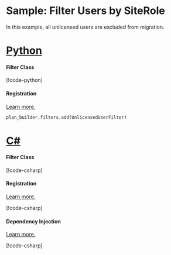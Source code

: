 # Sample: Filter Users by SiteRole

In this example, all unlicensed users are excluded from migration.

# [Python](#tab/Python)

#### Filter Class

[!code-python[](../../../../examples/Python.ExampleApplication/hooks/filters/unlicensed_user_filter.py)]

#### Registration

[Learn more.](~/samples/index.md?tabs=Python#hook-registration)

[//]: <> (Adding this as code as regions are not supported in Python snippets)
```Python
plan_builder.filters.add(UnlicensedUserFilter)
```

# [C#](#tab/CSharp)

#### Filter Class

[!code-csharp[](../../../../examples/Csharp.ExampleApplication/Hooks/Filters/UnlicensedUsersFilter.cs#class)]

#### Registration

[Learn more.](~/samples/index.md?tabs=Python#hook-registration)

[!code-csharp[](../../../../examples/Csharp.ExampleApplication/MyMigrationApplication.cs#UnlicensedUsersFilter-Registration)]

#### Dependency Injection

[Learn more.](~/articles/dependency_injection.md)

[!code-csharp[](../../../../examples/Csharp.ExampleApplication/Program.cs#UnlicensedUsersFilter-DI)]
